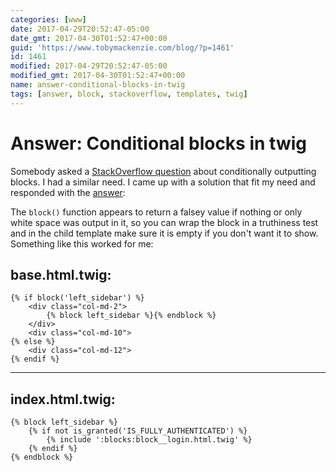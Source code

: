 ```yaml
---
categories: [www]
date: 2017-04-29T20:52:47-05:00
date_gmt: 2017-04-30T01:52:47+00:00
guid: 'https://www.tobymackenzie.com/blog/?p=1461'
id: 1461
modified: 2017-04-29T20:52:47-05:00
modified_gmt: 2017-04-30T01:52:47+00:00
name: answer-conditional-blocks-in-twig
tags: [answer, block, stackoverflow, templates, twig]
---
```


Answer: Conditional blocks in twig
==================================

Somebody asked a [StackOverflow question](http://stackoverflow.com/questions/42186007/conditionally-define-a-block-in-twig-2) about conditionally outputting blocks.  I had a similar need.  I came up with a solution that fit my need and responded with the [answer](http://stackoverflow.com/a/43702022/1139122)<!--more-->:

The `block()` function appears to return a falsey value if nothing or only white space was output in it, so you can wrap the block in a truthiness test and in the child template make sure it is empty if you don't want it to show.  Something like this worked for me:

base.html.twig:
--------------

``` twig
{% if block('left_sidebar') %}
	<div class="col-md-2">
		{% block left_sidebar %}{% endblock %}
	</div>
	<div class="col-md-10">
{% else %}
	<div class="col-md-12">
{% endif %}
```

-------

index.html.twig:
----------------

``` twig
{% block left_sidebar %}
	{% if not is_granted('IS_FULLY_AUTHENTICATED') %}
		{% include ':blocks:block__login.html.twig' %}
	{% endif %}
{% endblock %}
```
